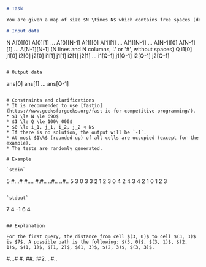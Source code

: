 ```markdown
# Task

You are given a map of size $N \times N$ which contains free spaces (denoted by `.`) and occupied spaces (denoted by `#`). Answer $Q$ queries of the form $i_1\\ j_1\\ i_2\\ j_2$, where you need to find the minimum distance from cell $(i_1, j_1)$ to cell $(i_2, j_2)$.

# Input data

```
N
A[0][0] A[0][1] ... A[0][N-1]
A[1][0] A[1][1] ... A[1][N-1]
...
A[N-1][0] A[N-1][1] ... A[N-1][N-1]
(N lines and N columns, '.' or '#', without spaces)
Q
i1[0] j1[0] i2[0] j2[0]
i1[1] j1[1] i2[1] j2[1]
...
i1[Q-1] j1[Q-1] i2[Q-1] j2[Q-1]
```

# Output data

```
ans[0]
ans[1]
...
ans[Q-1]
```

# Constraints and clarifications
* It is recommended to use [fastio](https://www.geeksforgeeks.org/fast-io-for-competitive-programming/).
* $1 \le N \le 690$
* $1 \le Q \le 100\ 000$
* $0 \le i_1, j_1, i_2, j_2 < N$
* If there is no solution, the output will be `-1`.
* At most $1\%$ (rounded up) of all cells are occupied (except for the example).
* The tests are randomly generated.

# Example

`stdin`
```
5
#...#
#....
#.#..
..#..
..#..
5
3 0 3 3
2 1 2 3
0 4 2 4
3 4 2 1
0 1 2 3
```

`stdout`
```
7
4
-1
6
4
```

## Explanation

For the first query, the distance from cell $(3, 0)$ to cell $(3, 3)$ is $7$. A possible path is the following: $(3, 0)$, $(3, 1)$, $(2, 1)$, $(1, 1)$, $(1, 2)$, $(1, 3)$, $(2, 3)$, $(3, 3)$.

```
#...#
#***.
#*#*.
1*#2.
..#..
```

```
```